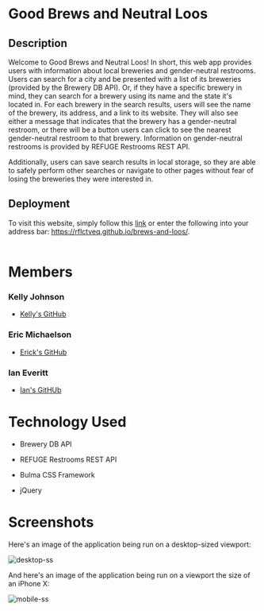 # Good Brews and Neutral Loos

## Description
Welcome to Good Brews and Neutral Loos! In short, this web app provides users with information about local breweries and gender-neutral restrooms. Users can search for a city and be presented with a list of its breweries (provided by the Brewery DB API). Or, if they have a specific brewery in mind, they can search for a brewery using its name and the state it's located in. For each brewery in the search results, users will see the name of the brewery, its address, and a link to its website. They will also see either a message that indicates that the brewery has a gender-neutral restroom, or there will be a button users can click to see the nearest gender-neutral restroom to that brewery. Information on gender-neutral restrooms is provided by REFUGE Restrooms REST API.

Additionally, users can save search results in local storage, so they are able to safely perform other searches or navigate to other pages without fear of losing the breweries they were interested in. 

## Deployment 
To visit this website, simply follow this [link](https://kellyjohnson364.github.io/brews-and-loos/) or enter the following into your address bar: https://rflctveq.github.io/brews-and-loos/. 
<br>
<br>


# Members 
### Kelly Johnson 
* [Kelly's GitHub](https://github.com/kellyjohnson364)

### Eric Michaelson 
* [Erick's GitHub](https://github.com/erickmichaelson)

### Ian Everitt 
* [Ian's GitHUb](https://github.com/rflctvEQ)

# Technology Used
* Brewery DB API

* REFUGE Restrooms REST API 

* Bulma CSS Framework

* jQuery

# Screenshots
Here's an image of the application being run on a desktop-sized viewport: 

![desktop-ss](assets/images/desktop.png)



And here's an image of the application being run on a viewport the size of an iPhone X:

![mobile-ss](assets/images/mobile.png)

